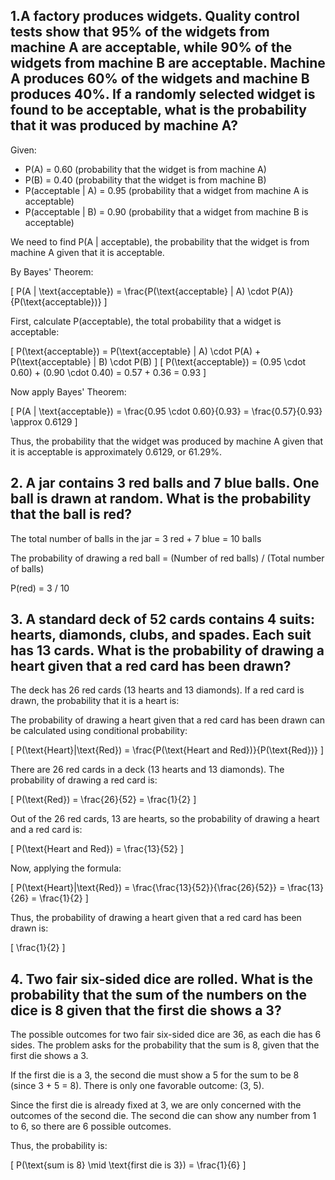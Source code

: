 


 ## 1.A factory produces widgets. Quality control tests show that 95% of the widgets from machine A are acceptable, while 90% of the widgets from machine B are acceptable. Machine A produces 60% of the widgets and machine B produces 40%. If a randomly selected widget is found to be acceptable, what is the probability that it was produced by machine A?

Given:
- P(A) = 0.60 (probability that the widget is from machine A)
- P(B) = 0.40 (probability that the widget is from machine B)
- P(acceptable | A) = 0.95 (probability that a widget from machine A is acceptable)
- P(acceptable | B) = 0.90 (probability that a widget from machine B is acceptable)

We need to find P(A | acceptable), the probability that the widget is from machine A given that it is acceptable.

By Bayes' Theorem:

\[
P(A | \text{acceptable}) = \frac{P(\text{acceptable} | A) \cdot P(A)}{P(\text{acceptable})}
\]

First, calculate P(acceptable), the total probability that a widget is acceptable:

\[
P(\text{acceptable}) = P(\text{acceptable} | A) \cdot P(A) + P(\text{acceptable} | B) \cdot P(B)
\]
\[
P(\text{acceptable}) = (0.95 \cdot 0.60) + (0.90 \cdot 0.40) = 0.57 + 0.36 = 0.93
\]

Now apply Bayes' Theorem:

\[
P(A | \text{acceptable}) = \frac{0.95 \cdot 0.60}{0.93} = \frac{0.57}{0.93} \approx 0.6129
\]

Thus, the probability that the widget was produced by machine A given that it is acceptable is approximately 0.6129, or 61.29%.



 ## 2. A jar contains 3 red balls and 7 blue balls. One ball is drawn at random. What is  the probability that the ball is red?





The total number of balls in the jar = 3 red + 7 blue = 10 balls

The probability of drawing a red ball = (Number of red balls) / (Total number of balls)

P(red) = 3 / 10





## 3. A standard deck of 52 cards contains 4 suits: hearts, diamonds, clubs, and spades. Each suit has 13 cards. What is the probability of drawing a heart given that a red card has been drawn?



The deck has 26 red cards (13 hearts and 13 diamonds). If a red card is drawn, the probability that it is a heart is:

The probability of drawing a heart given that a red card has been drawn can be calculated using conditional probability:

\[
P(\text{Heart}|\text{Red}) = \frac{P(\text{Heart and Red})}{P(\text{Red})}
\]

There are 26 red cards in a deck (13 hearts and 13 diamonds). The probability of drawing a red card is:

\[
P(\text{Red}) = \frac{26}{52} = \frac{1}{2}
\]

Out of the 26 red cards, 13 are hearts, so the probability of drawing a heart and a red card is:

\[
P(\text{Heart and Red}) = \frac{13}{52}
\]

Now, applying the formula:

\[
P(\text{Heart}|\text{Red}) = \frac{\frac{13}{52}}{\frac{26}{52}} = \frac{13}{26} = \frac{1}{2}
\]

Thus, the probability of drawing a heart given that a red card has been drawn is:

\[
\frac{1}{2}
\]




## 4. Two fair six-sided dice are rolled. What is the probability that the sum of the numbers on the dice is 8 given that the first die shows a 3?


The possible outcomes for two fair six-sided dice are 36, as each die has 6 sides. The problem asks for the probability that the sum is 8, given that the first die shows a 3.

If the first die is a 3, the second die must show a 5 for the sum to be 8 (since 3 + 5 = 8). There is only one favorable outcome: (3, 5).

Since the first die is already fixed at 3, we are only concerned with the outcomes of the second die. The second die can show any number from 1 to 6, so there are 6 possible outcomes.

Thus, the probability is:

\[
P(\text{sum is 8} \mid \text{first die is 3}) = \frac{1}{6}
\]


